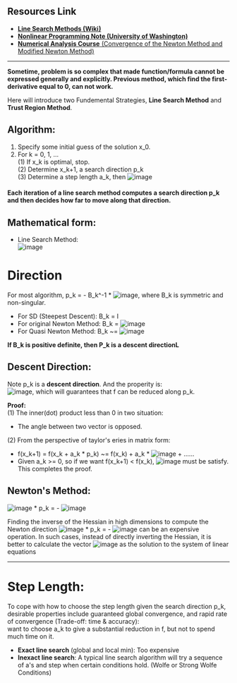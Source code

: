 ## Resources Link
 - [**Line Search Methods (Wiki)** ](https://optimization.mccormick.northwestern.edu/index.php/Line_search_methods)  
 - [**Nonlinear Programming Note (University of Washington)**](https://sites.math.washington.edu/~burke/crs/408/notes/nlp/line.pdf)
 - [**Numerical Analysis Course** (Convergence of the Newton Method and Modified Newton Method)](http://macs.citadel.edu/chenm/343.dir/11.dir/lect2_4.pdf)
___________________________________________________________________________________________________________________________________________________________________________________

**Sometime, problem is so complex that made function/formula cannot be expressed generally and explicitly. Previous method, which find the first-derivative equal to 0, can not work.**   

Here will introduce two Fundemental Strategies, **Line Search Method** and **Trust Region Method**.    

## Algorithm: 
1. Specify some initial guess of the solution x_0.     
2. For k = 0, 1, ...     
    (1) If x_k is optimal, stop.     
    (2) Determine x_k+1, a search direction p_k       
    (3) Determine a step length a_k, then ![image](https://user-images.githubusercontent.com/88390140/131768255-27daccad-65f5-40dc-83fa-bf92ac37d32d.png) 
       
       
#### Each iteration of a line search method computes a search direction p_k and then decides how far to move along that direction.    
      
## Mathematical form:        
 -  Line Search Method:      
![image](https://user-images.githubusercontent.com/88390140/131764100-aa19cf9f-3a73-48bd-a747-3e5b06418faa.png)    

# Direction 

For most algorithm, p_k = - B_k^-1 * ![image](https://user-images.githubusercontent.com/88390140/132270272-0ad70cb8-0f0d-423d-9bd3-f2d32ae8bdb9.png), where B_k is symmetric and non-singular. 

 - For SD (Steepest Descent): B_k = I    
 - For original Newton Method: B_k = ![image](https://user-images.githubusercontent.com/88390140/132270256-caa4aad4-cc40-4878-83ff-295a21191c76.png) 
 - For Quasi Newton Method: B_k ~= ![image](https://user-images.githubusercontent.com/88390140/132270256-caa4aad4-cc40-4878-83ff-295a21191c76.png)  

**If B_k is positive definite, then P_k is a descent directionL**    

## Descent Direction: 
Note p_k is a **descent direction**. And the properity is:       
![image](https://user-images.githubusercontent.com/88390140/131768167-7091d28c-3bea-454e-9e5f-fe4a9f1caec8.png), which will guarantees that f can be reduced along p_k.    
       
**Proof:**      
(1) The inner(dot) product less than 0 in two situation:
 - The angle between two vector is opposed.      

(2) From the perspective of taylor's eries in matrix form:        
 - f(x_k+1) = f(x_k + a_k * p_k) ~= f(x_k) + a_k * ![image](https://user-images.githubusercontent.com/88390140/131769443-ad54a67f-37d9-4c88-9934-87facce87795.png) + ......            
 - Given a_k >= 0, so if we want f(x_k+1) < f(x_k), ![image](https://user-images.githubusercontent.com/88390140/131768167-7091d28c-3bea-454e-9e5f-fe4a9f1caec8.png) must be satisfy. This completes the proof.  

## Newton's Method: 
![image](https://user-images.githubusercontent.com/88390140/132270256-caa4aad4-cc40-4878-83ff-295a21191c76.png) * p_k = - ![image](https://user-images.githubusercontent.com/88390140/132270272-0ad70cb8-0f0d-423d-9bd3-f2d32ae8bdb9.png)

Finding the inverse of the Hessian in high dimensions to compute the Newton direction ![image](https://user-images.githubusercontent.com/88390140/132270256-caa4aad4-cc40-4878-83ff-295a21191c76.png) * p_k = - ![image](https://user-images.githubusercontent.com/88390140/132270272-0ad70cb8-0f0d-423d-9bd3-f2d32ae8bdb9.png)  can be an expensive operation. In such cases, instead of directly inverting the Hessian, it is better to calculate the vector ![image](https://user-images.githubusercontent.com/88390140/132270272-0ad70cb8-0f0d-423d-9bd3-f2d32ae8bdb9.png) as the solution to the system of linear equations

_________________________________________

# Step Length: 

To cope with how to choose the step length given the search direction p_k, desirable properties include guaranteed global convergence, and rapid rate of convergence (Trade-off: time & accuracy):     
want to choose a_k to give a substantial reduction in f, but not to spend much time on it.    
 - **Exact line search** (global and local min): Too expensive
 - **Inexact line search**: A typical line search algorithm will try a sequence of a's and step when certain conditions hold. (Wolfe or Strong Wolfe Conditions) 




